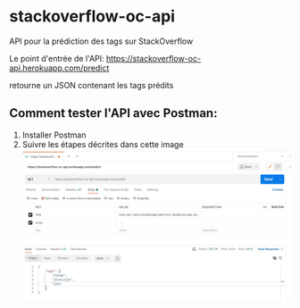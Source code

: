 # stackoverflow-oc-api
API pour la prédiction des tags sur StackOverflow

Le point d'entrée de l'API: https://stackoverflow-oc-api.herokuapp.com/predict 

retourne un JSON contenant les tags prédits

## Comment tester l'API avec Postman:
1. Installer Postman
2. Suivre les étapes décrites dans cette image
![Alt text](./img/readme.jpg?raw=true "Postman")